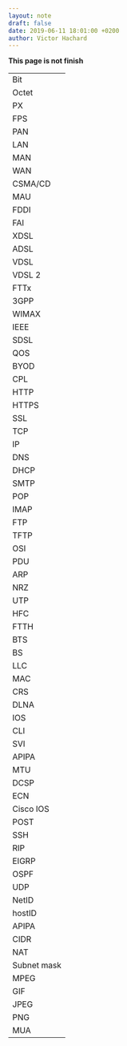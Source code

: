 ```yaml
---
layout: note
draft: false
date: 2019-06-11 18:01:00 +0200
author: Victor Hachard
---
```


**This page is not finish**

||
|--- |
|Bit| BInarry digiT Unité élémentaire d’information -> 2 valeurs : 0 ou 1|
|Octet| Ou byte (O) (B) Les bits sont groupés par huit pour former un octet 28 soit 256 valeurs|
|PX| PiXel Picture element Unité minimale adressable par le contrôleur vidéo -> unité spécifier les définitions d’affichage|
|FPS| Frames Per Second Nombres d’images affichées par seconde par le moniteur|
|PAN| Personal Area Network Réseau personnels|
|LAN| Local Area Network Réseaux locaux|
|MAN| Metropolitan Area Network Réseaux métropolitain|
|WAN| Wide Area Network Réseaux longue distance|
|CSMA/CD| Carrier Sense Multiple Access With Collision Detection Dans un réseau eternet, la communication se fait à l’aide de ce protocole d’accès au média|
|MAU| Media Access Unit Ou Multistation Access Unit Dans un réseau token ring chaque nœud du réseau est relié par un MAU qui peut recevoir les connections de postes|
|FDDI| Fiber Distributed Data Interface Technologie d’accès réseau utilisant des câbles fibre optique → constitué de deux anneaux -> primaire, secondaire|
|FAI| Fournisseur d’accès internet|
|XDSL| Digital Subscriber Line Utilise un modem spécifique haut débit. Sépare le signal dsl du signal téléphonique en 3 canaux -> 1) appel téléphonique|
|ADSL| Asymetric Digital Subscriber Line Exploite une autre bande de fréquence, en parrallèle de la téléphonie|
|VDSL| Very-hight-bite-rate Digital Subscriber Line|
|VDSL 2| Very-hight-speed Digital Subscriber Line Successeur du vdsl -> full duplex|
|FTTx |Fiber To The … Fournisseur d’accès internet par fibre, FTTN : Fiber To The Neighbourhood -> 300M, FTTC : Fiber To The Curb -> trottoir 100M, FTTB : Fiber To The Building, FTTH : Fiber To The Home|
|3GPP| 3 rd Generation Partenership Project Coopération entre organismes de standardisation régioniaux en télécommunication|
|WIMAX| Worldwide Interoperability for Microwave Access Technologie de transmission haut débit par onde radio → liaison point- multipoint|
|IEEE| Institude of Electrical and Electronics Engineer Wimax, standard de réseau sans fil crée par les sociétés intel et alvarion en 2002 et ratifié par IEEE sous le nom IEEE 802.16 |
|SDSL| Symetric Digital Subscriber Line Similaire à une ligne ADSL mais avec les mêmes débits upload et download|
|QOS| Qualités de services|
|BYOD| Bring Your Own Device Offres aux utilisateurs finaux la liberté d’utiliser leurs propres outils pour accéder aux informations et communiquer au sein d’une entreprise|
|CPL| Courant Porteur en Ligne La communication par courant porteur en ligne permet de construire un réseau informatique sur le réseau électrique|
|HTTP| HyperText Transfer Protocol Protocole d’application Échanger des fichiers sur le web -> est utilisé à travers le Web pour le transfert des données et constitue l'un des protocoles d'application les plus utilisés|
|HTTPS| HyperText Transfer Protocol Secure peut procéder à l'authentification et au chiffrement pour sécuriser les données pendant qu'elles circulent entre le client et le serveur. -> le flux de données est chiffré avec le protocole SSL|
|SSL| Secure Socket Layer|
|TCP| Transmission Control Protocol Divise le message http en petites parties -> segments. Est un protocole de la couche transport fiable et complet qui garantit que toutes les données arrivent à destination.|
|IP| Internet Protocol Encapsule en paquet les segments mis en forme par le protocole TCP|
|DNS| Domain Name System Ou Domain Name Service Traduit les noms de domaine -> traduit les adresse internet en adresse IP|
|DHCP| Dynamic Host Configuration Protocol Attribue dynamiquement des adresses Ip au démarrage -> utilisé pour attribuer une adresse IP, un masque de sous-réseau, une passerelle par défaut et des adresses de serveur DNS à un hôte|
|SMTP| Simple Mail Transfert Protocol Ce protocole transmet les e-mails et leurs pièces jointes. Processus de la couche application qui envoie l’e-mail.|
|POP| Post Office Protocol Télécharger des emails. -> Utilisé par les clients de messagerie pour récupérer des e-mails à partir d'un serveur distant.|
|IMAP| Internet Message Access Protocol Accès email stockés sur un serveur. -> Autre protocole de récupération des e-mails|
|FTP| File Transfert Protocol Accéder et transférer vers un autre hôte du réseau -> protocole utilisé pour le transfert interactif de fichiers entre des systèmes|
|TFTP| Trivial File Transfert Protocol Simplifié du FTP, pas de connexion ou d’authentification. Ce protocole est utilisé pour le transfert actif de fichiers sans connexion|
|OSI| Open Systems Interconnection Modèle de référence -> couche pour les protocoles réseau -> 7 couches
|PDU| Protocol Data Unit Unité de données de protocoles|
|ARP| Adress Resolution Protocol Protocole IP pour connaître l’adresse Mac d’un hôte sur le même réseau local|
|NRZ| Non Return to Zero Méthode de signalisation simple.|
|UTP| Unshielded Twister Pair Câblage à paire torsadées non blindées|
|HFC| Réseau Hybride Fibre et Coaxial. Utilisation mixte de fibre et de coaxial.|
|FTTH| la technologie FTTH (« Fiber To The Home » ou fibre optique jusqu'au domicile) est utilisée pour fournir des services haut débit disponibles en permanence aux particuliers et aux petites entreprises. Les réseaux FTTH permettent un accès Internet haut débit abordable, le télétravail, la télémédecine et la vidéo à la demande.|
|BTS| Base Transeiver Station|
|BS| Base Station|
|LLC| Contrôle de liaison de données|
|MAC| Contrôle d’accès au support|
|CRS| Cyclic Redundancy Check Contrôle de redondance cyclique|
|DLNA| Digital Living Network Alliance  alliance de plus de 250 sociétés définit un standard d'interopérabilité permettant la lecture, le partage et le contrôle d'appareils multimédia indépendamment de leur marque ou de leur nature.|
|IOS| Internetwork Operating System Terme générique utilisé pour désigner l’ensemble des systèmes d’exploitation réseau utilisés sur les périphériques réseau cisco.|
|CLI| Interface en ligne de commande|
|SVI| Interface virtuelles de commutateur|
|APIPA| Adressage IP Privé Automatique, par défaut.|
|MTU| La taille maximale d’unité de données de protocole|
|DCSP| Differentiated Services Code Point, valeur qui est utilisé par un mécanisme de qualité de service.|
|ECN| Explicit Congestion Notification, identifient la valeur de notification explicite de congestion qui peut être utilisée pour empêcher l'abandon de paquets pendant les périodes d'encombrement du réseau.|
|Cisco IOS| Internetwork Operating System|
|POST| Power-On Self Test, effectue des test de tous les composants afin de savoir si aucun d’entre eux n’est défectueux.|
|SSH| Secure Shell, version sécurisée de Telnet permet un accès distant -> chiffrement pour le mot de passe.|
|RIP| Routing Information Protocol, Chaque route est associée à une métrique (et nombre de sauts limité à 15) Chaque routeur envoie à ses voisins ses informations de routage (toutes les 30 sec) Il va calculer les meilleures routes et déduire sa table de routage selon la métrique calculée.|
|EIGRP| Enhanced Interior Gateway Routing Protocol, calcul les métriques sur base d’une formule composée du délai, de la bande passante, de la fiabilité et de la charge. Au niveau du réseau, chaque routeur envoie un paquet "Hello" à ses voisins toutes les 5sec afin de dire qu'il est actif et que ses routes sont correctes. Au niveau de l'échange d'information une mise à jour concernant une table de routage n'est envoyée que lorsque celle-ci est modifiée. Cette m. à j. contiendra que les routes modifiées et sera envoyée qu'aux routeurs|
|OSPF| Open Shortest Path First, permet d’avoir des routes de plus de 15 sauts. Utilise une métrique plus complexe, prenant en compte les débits|
|UDP| User Datagram Protocol. Est un protocole de couche transport très simple qui ne permet pas de garantir la fiabilité.|
|NetID| ID réseau|
|hostID| ID hôte|
|APIPA| Automatic Private IP Adressing. Espace d’adresse, link-local -> microsoft|
|CIDR| Classless Inter Domain Routing. Permet de réduire le nombre de routes, ainsi que utilisation plus efficace de l’espace d’adressage IPv4.|
|NAT| Network Adress Translation. -> permet à un ensemble d’hôtes présents sur un réseau local, d’avoir un accès à Internet simultanément en utilisant une adresse IP unique.|
|Subnet mask| Masque de sous réseau. Masque indiquant le nombre de bits d’une adresse IPv4 utilisés pour identifier le sous-réseau, et le nombre de bits caractérisant les hôtes.|
|MPEG| Motion Picture Experts Group. Norme de compression et de codage vidéo et audio|
|GIF| Graphics Interchange Format|
|JPEG| Joint Photographic Experts Group|
|PNG| Portable Network Graphics. Qui sont des normes de compression et de codage pour les images graphiques.|
|MUA| Mail User Agent. Application pour rédiger un courriel |
